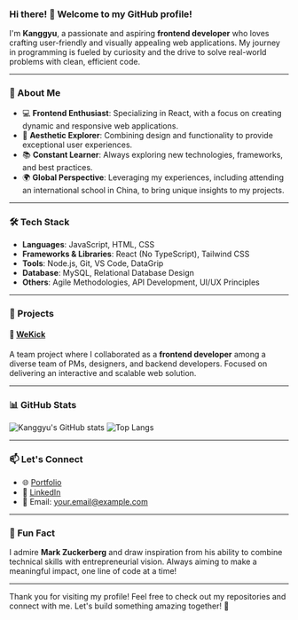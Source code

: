 ### Hi there! 👋 Welcome to my GitHub profile!

I'm **Kanggyu**, a passionate and aspiring **frontend developer** who loves crafting user-friendly and visually appealing web applications. My journey in programming is fueled by curiosity and the drive to solve real-world problems with clean, efficient code.

---

### 🚀 About Me
- 💻 **Frontend Enthusiast**: Specializing in React, with a focus on creating dynamic and responsive web applications.
- 🎨 **Aesthetic Explorer**: Combining design and functionality to provide exceptional user experiences.
- 📚 **Constant Learner**: Always exploring new technologies, frameworks, and best practices.
- 🌍 **Global Perspective**: Leveraging my experiences, including attending an international school in China, to bring unique insights to my projects.

---

### 🛠️ Tech Stack
- **Languages**: JavaScript, HTML, CSS
- **Frameworks & Libraries**: React (No TypeScript), Tailwind CSS
- **Tools**: Node.js, Git, VS Code, DataGrip
- **Database**: MySQL, Relational Database Design
- **Others**: Agile Methodologies, API Development, UI/UX Principles

---

### 🌟 Projects
#### 🚀 [WeKick](https://github.com/your-wekick-repo)  
A team project where I collaborated as a **frontend developer** among a diverse team of PMs, designers, and backend developers. Focused on delivering an interactive and scalable web solution.


---

### 📊 GitHub Stats
![Kanggyu's GitHub stats](https://github-readme-stats.vercel.app/api?username=your-github-username&show_icons=true&theme=radical)
![Top Langs](https://github-readme-stats.vercel.app/api/top-langs/?username=your-github-username&layout=compact&theme=radical)

---

### 📫 Let's Connect
- 🌐 [Portfolio](https://your-portfolio-link.com)
- 💼 [LinkedIn](https://linkedin.com/in/your-linkedin-profile)
- 📧 Email: your.email@example.com

---

### 🌱 Fun Fact
I admire **Mark Zuckerberg** and draw inspiration from his ability to combine technical skills with entrepreneurial vision. Always aiming to make a meaningful impact, one line of code at a time!

---

Thank you for visiting my profile! Feel free to check out my repositories and connect with me. Let's build something amazing together! 🌟
